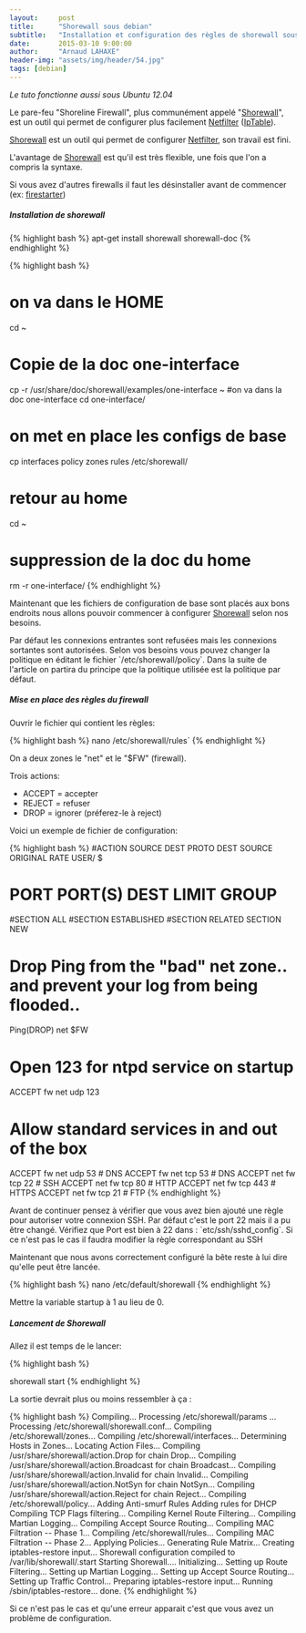 ```yaml
---
layout:     post
title:      "Shorewall sous debian"
subtitle:   "Installation et configuration des règles de shorewall sous debian"
date:       2015-03-10 9:00:00
author:     "Arnaud LAHAXE"
header-img: "assets/img/header/54.jpg"
tags: [debian]
---
```


_Le tuto fonctionne aussi sous Ubuntu 12.04_


Le pare-feu "Shoreline Firewall", plus communément appelé "[Shorewall](http://shorewall.net/ "Shorewall")", est un outil qui permet de configurer plus facilement [Netfilter](http://www.netfilter.org/ "Netfilter") ([IpTable](http://fr.wikipedia.org/wiki/Iptables "IpTable")).

[Shorewall](http://shorewall.net/ "Shorewall") est un outil qui permet de configurer [Netfilter](http://www.netfilter.org/ "Netfilter"), son travail est fini.

L'avantage de [Shorewall](http://shorewall.net/ "Shorewall") est qu'il est très flexible, une fois que l'on a compris la syntaxe.

Si vous avez d'autres firewalls il faut les désinstaller avant de commencer (ex: [firestarter](http://www.fs-security.com/ "FireStarter"))

##### Installation de shorewall

{% highlight bash %}
apt-get install shorewall shorewall-doc
{% endhighlight %}

{% highlight bash %}
# on va dans le HOME
cd ~
# Copie de la doc one-interface
cp -r /usr/share/doc/shorewall/examples/one-interface ~
#on va dans la doc one-interface
cd one-interface/
# on met en place les configs de base
cp interfaces policy zones rules /etc/shorewall/
# retour au home
cd ~
# suppression de la doc du home
rm -r one-interface/
{% endhighlight %}

Maintenant que les fichiers de configuration de base sont placés aux bons endroits nous allons pouvoir commencer à configurer [Shorewall](http://shorewall.net/ "Shorewall") selon nos besoins.

<div class="alert  alert-block">Par défaut les connexions entrantes sont refusées mais les connexions sortantes sont autorisées. Selon vos besoins vous pouvez changer la politique en éditant le fichier `/etc/shorewall/policy`.
Dans la suite de l'article on partira du principe que la politique utilisée est la politique par défaut.</div>

##### Mise en place des règles du firewall

Ouvrir le fichier qui contient les règles:

{% highlight bash %}
	nano /etc/shorewall/rules`
{% endhighlight %}

On a deux zones le "net" et le "$FW" (firewall).

Trois actions:

*   ACCEPT = accepter
*   REJECT = refuser
*   DROP = ignorer (préferez-le à reject)

Voici un exemple de fichier de configuration:

{% highlight bash %}
#ACTION         SOURCE          DEST            PROTO   DEST    SOURCE          ORIGINAL        RATE            USER/  $
#                                                       PORT    PORT(S)         DEST            LIMIT           GROUP
#SECTION ALL
#SECTION ESTABLISHED
#SECTION RELATED
SECTION NEW

# Drop Ping from the "bad" net zone.. and prevent your log from being flooded..

Ping(DROP)    net               $FW

# Open 123 for ntpd service on startup
ACCEPT   fw             net               udp   123

# Allow standard services in and out of the box
ACCEPT   fw             net               udp    53     # DNS
ACCEPT   fw             net               tcp    53     # DNS
ACCEPT   net            fw                tcp    22     # SSH
ACCEPT   net            fw                tcp    80     # HTTP
ACCEPT   net            fw                tcp    443    # HTTPS
ACCEPT   net            fw                tcp    21     # FTP
{% endhighlight %}


<div class="alert alert-warning alert-block">Avant de continuer pensez à vérifier que vous avez bien ajouté une règle pour autoriser votre connexion SSH. Par défaut c'est le port 22 mais il a pu être changé. Vérifiez que Port est bien à 22 dans : `etc/ssh/sshd_config`. Si ce n'est pas le cas il faudra modifier la règle correspondant au SSH</div>

Maintenant que nous avons correctement configuré la bête reste à lui dire qu'elle peut être lancée.

{% highlight bash %}
nano /etc/default/shorewall
{% endhighlight %}


Mettre la variable startup à 1 au lieu de 0.

##### Lancement de Shorewall

Allez il est temps de le lancer:

{% highlight bash %}

shorewall start
{% endhighlight %}


La sortie devrait plus ou moins ressembler à ça :

{% highlight bash %}
Compiling...
Processing /etc/shorewall/params ...
Processing /etc/shorewall/shorewall.conf...
Compiling /etc/shorewall/zones...
Compiling /etc/shorewall/interfaces...
Determining Hosts in Zones...
Locating Action Files...
Compiling /usr/share/shorewall/action.Drop for chain Drop...
Compiling /usr/share/shorewall/action.Broadcast for chain Broadcast...
Compiling /usr/share/shorewall/action.Invalid for chain Invalid...
Compiling /usr/share/shorewall/action.NotSyn for chain NotSyn...
Compiling /usr/share/shorewall/action.Reject for chain Reject...
Compiling /etc/shorewall/policy...
Adding Anti-smurf Rules
Adding rules for DHCP
Compiling TCP Flags filtering...
Compiling Kernel Route Filtering...
Compiling Martian Logging...
Compiling Accept Source Routing...
Compiling MAC Filtration -- Phase 1...
Compiling /etc/shorewall/rules...
Compiling MAC Filtration -- Phase 2...
Applying Policies...
Generating Rule Matrix...
Creating iptables-restore input...
Shorewall configuration compiled to /var/lib/shorewall/.start
Starting Shorewall....
Initializing...
Setting up Route Filtering...
Setting up Martian Logging...
Setting up Accept Source Routing...
Setting up Traffic Control...
Preparing iptables-restore input...
Running /sbin/iptables-restore...
done.
{% endhighlight %}


Si ce n'est pas le cas et qu'une erreur apparait c'est que vous avez un problème de configuration.